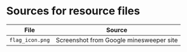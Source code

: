 # Sources for resource files

| File | Source |
| - | - |
| `flag_icon.png` | Screenshot from Google minesweeper site |


